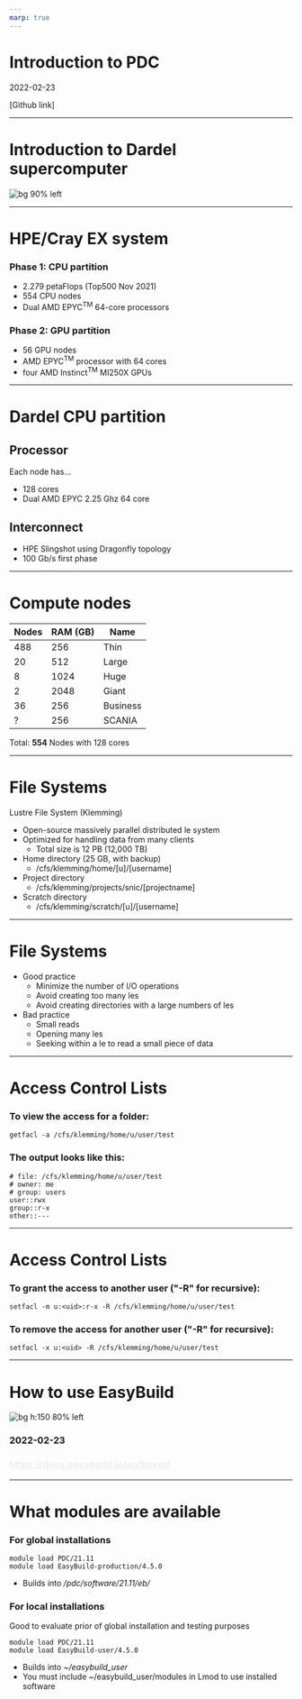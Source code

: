 ```yaml
---
marp: true
---
```


# <!--fit--> Introduction to PDC

2022-02-23

[Github link]

<style scoped>a { color: #eee; }</style>

<!-- This is presenter note. You can write down notes through HTML comment. -->

---

<!-- paginate: true -->

# Introduction to Dardel supercomputer
![bg 90% left](https://www.pdc.kth.se/polopoly_fs/1.1053343.1614296818!/image/3D%20marketing%201%20row%20cropped%201000pW%20300ppi.jpg)

---

# HPE/Cray EX system

### Phase 1: CPU partition

* 2.279 petaFlops (Top500 Nov 2021)
* 554 CPU nodes
* Dual AMD EPYC<sup>TM</sup> 64-core processors

### Phase 2: GPU partition

* 56 GPU nodes
* AMD EPYC<sup>TM</sup> processor with 64 cores
* four AMD Instinct<sup>TM</sup> MI250X GPUs

---

# Dardel CPU partition

## Processor

Each node has...

* 128 cores
* Dual AMD EPYC 2.25 Ghz 64 core

## Interconnect

* HPE Slingshot using Dragonfly topology
* 100 Gb/s first phase

---

# Compute nodes

| Nodes | RAM (GB) | Name |
| --- | --- | --- |
| 488 | 256 | Thin |
| 20 | 512 | Large |
| 8 | 1024 | Huge |
| 2 | 2048 | Giant |
| 36 | 256 | Business |
| ? | 256 | SCANIA |

Total: **554** Nodes with 128 cores

---

# File Systems

Lustre File System (Klemming)

* Open-source massively parallel distributed le system
* Optimized for handling data from many clients
  - Total size is 12 PB (12,000 TB)
* Home directory (25 GB, with backup)
  - /cfs/klemming/home/[u]/[username]
* Project directory
  - /cfs/klemming/projects/snic/[projectname]
* Scratch directory
  - /cfs/klemming/scratch/[u]/[username]

---

# File Systems

* Good practice
  - Minimize the number of I/O operations
  - Avoid creating too many les
  - Avoid creating directories with a large numbers of les
* Bad practice
  - Small reads
  - Opening many les
  - Seeking within a le to read a small piece of data

---

# Access Control Lists

### To view the access for a folder:
```
getfacl -a /cfs/klemming/home/u/user/test
```
### The output looks like this:
```
# file: /cfs/klemming/home/u/user/test
# owner: me
# group: users
user::rwx
group::r-x
other::---
```

---

# Access Control Lists

### To grant the access to another user ("-R" for recursive):
```
setfacl -m u:<uid>:r-x -R /cfs/klemming/home/u/user/test
```
### To remove the access for another user ("-R" for recursive):
```
setfacl -x u:<uid> -R /cfs/klemming/home/u/user/test
```

---

# How to use EasyBuild
![bg h:150 80% left](https://docs.easybuild.io/en/latest/_static/easybuild_logo_alpha.png)
### 2022-02-23

### https://docs.easybuild.io/en/latest/

---

# What modules are available

### For global installations
```
module load PDC/21.11
module load EasyBuild-production/4.5.0
```
* Builds into */pdc/software/21.11/eb/*

### For local installations
Good to evaluate prior of global installation and testing purposes
```
module load PDC/21.11
module load EasyBuild-user/4.5.0
```
* Builds into *~/easybuild_user*
* You must include ~/easybuild_user/modules in Lmod to use installed software
